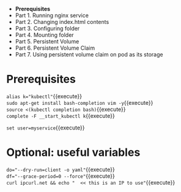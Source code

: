 * **Prerequisites**
* Part 1. Running nginx service
* Part 2. Changing index.html contents
* Part 3. Configuring folder
* Part 4. Mounting folder
* Part 5. Persistent Volume
* Part 6. Persistent Volume Claim
* Part 7. Using persistent volume claim on pod as its storage


# Prerequisites

`alias k="kubectl"`{{execute}}  
`sudo apt-get install bash-completion vim -y`{{execute}}  
`source <(kubectl completion bash)`{{execute}}  
`complete -F __start_kubectl k`{{execute}}  
  
`set user=myservice`{{execute}}  

# Optional: useful variables
`do="--dry-run=client -o yaml"`{{execute}}  
`df="--grace-period=0 --force"`{{execute}}  
`curl ipcurl.net && echo "  << this is an IP to use"`{{execute}}  